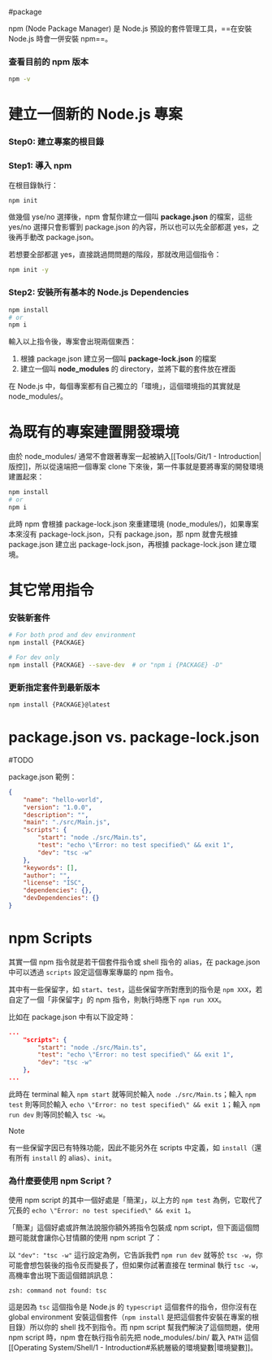 #package

npm (Node Package Manager) 是 Node.js 預設的套件管理工具，==在安裝 Node.js 時會一併安裝 npm==。

### 查看目前的 npm 版本

```bash
npm -v
```

# 建立一個新的 Node.js 專案

### Step0: 建立專案的根目錄

### Step1: 導入 npm

在根目錄執行：

```bash
npm init
```

做幾個 yse/no 選擇後，npm 會幫你建立一個叫 **package.json** 的檔案，這些 yes/no 選擇只會影響到 package.json 的內容，所以也可以先全部都選 yes，之後再手動改 package.json。

若想要全部都選 yes，直接跳過問問題的階段，那就改用這個指令：

```bash
npm init -y
```

### Step2: 安裝所有基本的 Node.js Dependencies

```bash
npm install
# or
npm i
```

輸入以上指令後，專案會出現兩個東西：

1. 根據 package.json 建立另一個叫 **package-lock.json** 的檔案
2. 建立一個叫 **node_modules** 的 directory，並將下載的套件放在裡面

在 Node.js 中，每個專案都有自己獨立的「環境」，這個環境指的其實就是 node_modules/。

# 為既有的專案建置開發環境

由於 node_modules/ 通常不會跟著專案一起被納入[[Tools/Git/1 - Introduction|版控]]，所以從遠端把一個專案 clone 下來後，第一件事就是要將專案的開發環境建置起來：

```bash
npm install
# or
npm i
```

此時 npm 會根據 package-lock.json 來重建環境 (node_modules/)，如果專案本來沒有 package-lock.json，只有 package.json，那 npm 就會先根據 package.json 建立出 package-lock.json，再根據 package-lock.json 建立環境。

# 其它常用指令

### 安裝新套件

```bash
# For both prod and dev environment
npm install {PACKAGE}

# For dev only
npm install {PACKAGE} --save-dev  # or "npm i {PACKAGE} -D"
```

### 更新指定套件到最新版本

```bash
npm install {PACKAGE}@latest
```

# package.json vs. package-lock.json

#TODO

package.json 範例：

```json
{
    "name": "hello-world",
    "version": "1.0.0",
    "description": "",
    "main": "./src/Main.js",
    "scripts": {
        "start": "node ./src/Main.ts",
        "test": "echo \"Error: no test specified\" && exit 1",
        "dev": "tsc -w"
    },
    "keywords": [],
    "author": "",
    "license": "ISC",
    "dependencies": {},
    "devDependencies": {}
}
```

# npm Scripts

其實一個 npm 指令就是若干個套件指令或 shell 指令的 alias，在 package.json 中可以透過 `scripts` 設定這個專案專屬的 npm 指令。

其中有一些保留字，如 `start`、`test`，這些保留字所對應到的指令是 `npm XXX`，若自定了一個「非保留字」的 npm 指令，則執行時應下 `npm run XXX`。

比如在 package.json 中有以下設定時：

```json
...
    "scripts": {
        "start": "node ./src/Main.ts",
        "test": "echo \"Error: no test specified\" && exit 1",
        "dev": "tsc -w"
    },
...
```

此時在 terminal 輸入 `npm start` 就等同於輸入 `node ./src/Main.ts`；輸入 `npm test` 則等同於輸入 `echo \"Error: no test specified\" && exit 1`；輸入 `npm run dev` 則等同於輸入 `tsc -w`。

>[!Note]
>有一些保留字因已有特殊功能，因此不能另外在 scripts 中定義，如 `install`（還有所有 `install` 的 alias）、`init`。

### 為什麼要使用 npm Script？

使用 npm script 的其中一個好處是「簡潔」，以上方的 `npm test` 為例，它取代了冗長的 `echo \"Error: no test specified\" && exit 1`。

「簡潔」這個好處或許無法說服你額外將指令包裝成 npm script，但下面這個問題可能就會讓你心甘情願的使用 npm script 了：

以 `"dev": "tsc -w"` 這行設定為例，它告訴我們 `npm run dev` 就等於 `tsc -w`，你可能會想包裝後的指令反而變長了，但如果你試著直接在 terminal 執行 `tsc -w`，高機率會出現下面這個錯誤訊息：

```plaintext
zsh: command not found: tsc
```

這是因為 `tsc` 這個指令是 Node.js 的 `typescript` 這個套件的指令，但你沒有在 global environment 安裝這個套件（`npm install` 是把這個套件安裝在專案的根目錄）所以你的 shell 找不到指令。而 npm script 幫我們解決了這個問題，使用 npm script 時，npm 會在執行指令前先把 node_modules/.bin/ 載入 `PATH` 這個[[Operating System/Shell/1 - Introduction#系統層級的環境變數|環境變數]]。
